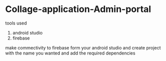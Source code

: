 # Collage-application-Admin-portal

tools used
1. android studio
2. firebase

make commectivity to firebase form your android studio and create project with the name you wanted and add the required dependencies
